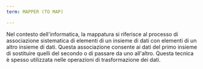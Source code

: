 ```yaml
---
term: MAPPER (TO MAP)

---
```

Nel contesto dell'informatica, la mappatura si riferisce al processo di associazione sistematica di elementi di un insieme di dati con elementi di un altro insieme di dati. Questa associazione consente ai dati del primo insieme di sostituire quelli del secondo o di passare da uno all'altro. Questa tecnica è spesso utilizzata nelle operazioni di trasformazione dei dati.